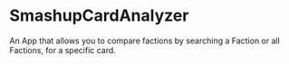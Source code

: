 # SmashupCardAnalyzer
An App that allows you to compare factions by searching a Faction or all Factions, for a specific card.
